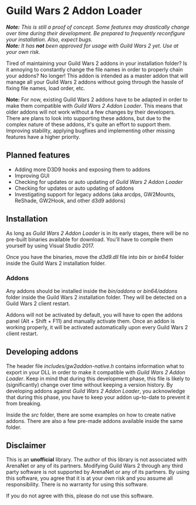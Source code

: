 # Guild Wars 2 Addon Loader
***Note:** This is still a proof of concept. Some features may drastically change over time during their development. Be prepared to frequently reconfigure your installation. Also, expect bugs.*  
***Note:** It has **not** been approved for usage with Guild Wars 2 yet. Use at your own risk.*

Tired of maintaining your Guild Wars 2 addons in your installation folder?
Is it annoying to constantly change the file names in order to properly chain your addons?
No longer!
This addon is intended as a master addon that will manage all your Guild Wars 2 addons without going through the hassle of fixing file names, load order, etc.

**Note:** For now, existing Guild Wars 2 addons have to be adapted in order to make them compatible with *Guild Wars 2 Addon Loader*.
This means that older addons will not work without a few changes by their developers.
There are plans to look into supporting these addons, but due to the complex nature of these addons, it's quite an effort to support them.
Improving stability, applying bugfixes and implementing other missing features have a higher priority.

## Planned features
- Adding more D3D9 hooks and exposing them to addons
- Improving GUI
- Checking for updates or auto updating of *Guild Wars 2 Addon Loader*
- Checking for updates or auto updating of addons
- Investigating support for legacy addons (aka arcdps, GW2Mounts, ReShade, GW2Hook, and other d3d9 addons)

## Installation
As long as *Guild Wars 2 Addon Loader* is in its early stages, there will be no pre-built binaries available for download.
You'll have to compile them yourself by using Visual Studio 2017.

Once you have the binaries, move the *d3d9.dll* file into *bin* or *bin64* folder inside the Guild Wars 2 installation folder.

### Addons
Any addons should be installed inside the *bin/addons* or *bin64/addons* folder inside the Guild Wars 2 installation folder.
They will be detected on a Guild Wars 2 client restart.

Addons will not be activated by default, you will have to open the addons panel (Alt + Shift + F11) and manually activate them.
Once an addon is working properly, it will be activated automatically upon every Guild Wars 2 client restart.

## Developing addons
The header file *includes/gw2addon-native.h* contains information what to export in your DLL in order to make it compatible with *Guild Wars 2 Addon Loader*.
Keep in mind that during this development phase, this file is likely to (significantly) change over time without keeping a version history.
By developing addons against *Guild Wars 2 Addon Loader*, you acknowledge that during this phase, you have to keep your addon up-to-date to prevent it from breaking.

Inside the *src* folder, there are some examples on how to create native addons.
There are also a few pre-made addons available inside the same folder.

## Disclaimer
This is an **unofficial** library.
The author of this library is not associated with ArenaNet or any of its partners.
Modifying Guild Wars 2 through any third party software is not supported by ArenaNet or any of its partners.
By using this software, you agree that it is at your own risk and you assume all responsibility.
There is no warranty for using this software.

If you do not agree with this, please do not use this software.
